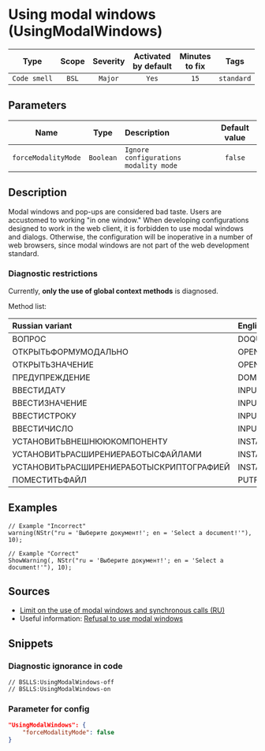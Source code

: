 # Using modal windows (UsingModalWindows)

 Type | Scope | Severity | Activated<br>by default | Minutes<br>to fix | Tags 
 :-: | :-: | :-: | :-: | :-: | :-: 
 `Code smell` | `BSL` | `Major` | `Yes` | `15` | `standard` 

## Parameters 

 Name | Type | Description | Default value 
 :-: | :-: | :-- | :-: 
 `forceModalityMode` | `Boolean` | ```Ignore configurations modality mode``` | ```false``` 

<!-- Блоки выше заполняются автоматически, не трогать -->
## Description

Modal windows and pop-ups are considered bad taste. Users are accustomed to working "in one window." When developing configurations designed to work in the web client, it is forbidden to use modal windows and dialogs. Otherwise, the configuration will be inoperative in a number of web browsers, since modal windows are not part of the web development standard.

### Diagnostic restrictions

Currently, **only the use of global context methods** is diagnosed.

Method list:

Russian variant | English variant
:-- | :--
ВОПРОС | DOQUERYBOX
ОТКРЫТЬФОРМУМОДАЛЬНО | OPENFORMMODAL
ОТКРЫТЬЗНАЧЕНИЕ | OPENVALUE
ПРЕДУПРЕЖДЕНИЕ | DOMESSAGEBOX
ВВЕСТИДАТУ | INPUTDATE
ВВЕСТИЗНАЧЕНИЕ | INPUTVALUE
ВВЕСТИСТРОКУ | INPUTSTRING
ВВЕСТИЧИСЛО | INPUTNUMBER
УСТАНОВИТЬВНЕШНЮЮКОМПОНЕНТУ | INSTALLADDIN
УСТАНОВИТЬРАСШИРЕНИЕРАБОТЫСФАЙЛАМИ | INSTALLFILESYSTEMEXTENSION
УСТАНОВИТЬРАСШИРЕНИЕРАБОТЫСКРИПТОГРАФИЕЙ | INSTALLCRYPTOEXTENSION
ПОМЕСТИТЬФАЙЛ | PUTFILE

## Examples

```bsl
// Example "Incorrect"
warning(NStr("ru = 'Выберите документ!'; en = 'Select a document!'"), 10);

// Example "Correct"
ShowWarning(, NStr("ru = 'Выберите документ!'; en = 'Select a document!'"), 10);
```

## Sources

- [Limit on the use of modal windows and synchronous calls (RU)](https://its.1c.ru/db/v8std/content/703/hdoc/)
- Useful information: [Refusal to use modal windows](https://its.1c.ru/db/metod8dev#content:5272:hdoc)

## Snippets

<!-- Блоки ниже заполняются автоматически, не трогать -->
### Diagnostic ignorance in code

```bsl
// BSLLS:UsingModalWindows-off
// BSLLS:UsingModalWindows-on
```

### Parameter for config

```json
"UsingModalWindows": {
    "forceModalityMode": false
}
```

